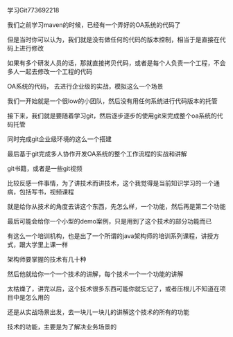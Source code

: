 
学习Git773692218

 

我们之前学习maven的时候，已经有一个弄好的OA系统的代码了

 

但是当时你可以认为，我们就是没有做任何的代码的版本控制，相当于是直接在代码上进行修改

 

如果有多个研发人员的话，那就直接拷贝代码，或者是每个人负责一个工程，不会多人一起去修改一个工程的代码

 

OA系统的代码， 去进行企业级的实战，模拟这么一个场景

 

我们一开始就是一个很low的小团队，然后没有用任何系统进行代码版本的托管

 

接下来，我们就是要随着学习git，然后逐步逐步的使用git来完成整个oa系统的代码托管

 

同时完成git企业级环境的这么一个搭建

 

最后基于git完成多人协作开发OA系统的整个工作流程的实战和讲解

 

git书籍，或者是一些git视频

 

比较反感一件事情，为了讲技术而讲技术，这个我觉得是当前知识学习的一个通病，包括写书，视频课程

 

就是给你从技术的角度去讲这个东西，先怎么样，一个功能，然后再是第二个功能

 

最后可能会给你一个小型的demo案例，只是用到了这个技术的部分功能而已

 

有这么一个培训机构，也是出了一个所谓的java架构师的培训系列课程，讲授方式，跟大学里上课一样

 

架构师要掌握的技术有几十种

 

然后他就给你一个一个技术的讲解，每个技术一个一个功能的讲解

 

太枯燥了，讲完以后，这个技术很多东西可能你就忘记了，或者压根儿不知道在项目中是怎么用的

 

还是从实战场景出发，去一块儿一块儿的讲解这个技术的所有的功能

 

技术的功能，主要是为了解决业务场景的

 

 

 

 

 

 

 

 